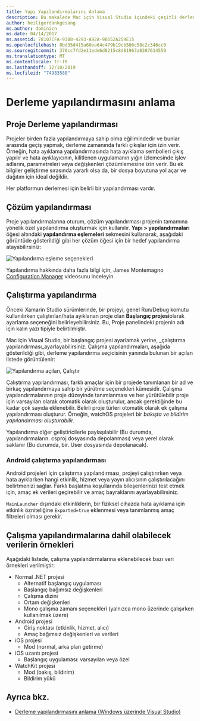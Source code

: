 ```yaml
---
title: Yapı Yapılandırmalarını Anlama
description: Bu makalede Mac için Visual Studio içindeki çeşitli derleme konfigürasyonları açıklanmaktadır
author: heiligerdankgesang
ms.author: dominicn
ms.date: 04/14/2017
ms.assetid: 78107CFA-9308-4293-A92A-9B552A259E15
ms.openlocfilehash: 0bd35d415a60ea64c479b19cb506c58c2c346cc0
ms.sourcegitcommit: 370cc7fd2e11ede6d8215c8d81963a8307614550
ms.translationtype: MT
ms.contentlocale: tr-TR
ms.lasthandoff: 12/10/2019
ms.locfileid: "74983588"
---
```

# <a name="understanding-build-configurations"></a>Derleme yapılandırmasını anlama

## <a name="project-build-configurations"></a>Proje Derleme yapılandırması

Projeler birden fazla yapılandırmaya sahip olma eğilimindedir ve bunlar arasında geçiş yapmak, derleme zamanında farklı çıkışlar için izin verir. Örneğin, hata ayıklama yapılandırmasında hata ayıklama sembolleri çıkış yapılır ve hata ayıklayıcının, kilitlenen uygulamanın yığın izlemesinde işlev adlarını, parametreleri veya değişkenleri çözümlemesine izin verir. Bu ek bilgiler geliştirme sırasında yararlı olsa da, bir dosya boyutuna yol açar ve dağıtım için ideal değildir.

Her platformun derlemesi için belirli bir yapılandırması vardır.

## <a name="solution-configurations"></a>Çözüm yapılandırması

Proje yapılandırmalarına oturum, çözüm yapılandırması projenin tamamına yönelik özel yapılandırma oluşturmak için kullanılır. **Yapı > yapılandırmaları** öğesi altındaki **yapılandırma eşlemeleri** sekmesini kullanarak, aşağıdaki görüntüde gösterildiği gibi her çözüm öğesi için bir hedef yapılandırma atayabilirsiniz:

![Yapılandırma eşleme seçenekleri](media/projects-and-solutions-image3.png)

Yapılandırma hakkında daha fazla bilgi için, James Montemagno [Configuration Manager](https://www.youtube.com/watch?v=tjSdkqYh5Vg) videosunu inceleyin.

## <a name="run-configuration"></a>Çalıştırma yapılandırma

Önceki Xamarin Studio sürümlerinde, bir projeyi, genel Run/Debug komutu kullanılırken çalıştırılan/hata ayıklanan proje olan **Başlangıç projesi**olarak ayarlama seçeneğini belirleyebilirsiniz. Bu, Proje panelindeki projenin adı için kalın yazı tipiyle belirtilmiştir.

Mac için Visual Studio, bir başlangıç projesi ayarlamak yerine, _çalıştırma yapılandırması_ayarlayabilirsiniz. Çalışma yapılandırmaları, aşağıda gösterildiği gibi, derleme yapılandırma seçicisinin yanında bulunan bir açılan listede görüntülenir:

![Yapılandırma açılan, Çalıştır](media/projects-and-solutions-image8.png)

Çalıştırma yapılandırması, farklı amaçlar için bir projede tanımlanan bir ad ve birkaç yapılandırmaya sahip bir yürütme seçenekleri kümesidir. Çalışma yapılandırmalarının proje düzeyinde tanımlanması ve her yürütülebilir proje için varsayılan olarak otomatik olarak oluşturulur, ancak gerektiğinde bu kadar çok sayıda eklenebilir. Belirli proje türleri otomatik olarak ek çalışma yapılandırması oluşturur. Örneğin, watchOS projeleri bir _bakışta ve bildirim yapılandırması oluşturabilir._

Yapılandırma diğer geliştiricilerle paylaşılabilir (Bu durumda, yapılandırmaların. csproj dosyasında depolanması) veya yerel olarak saklanır (Bu durumda, bir. User dosyasında depolanacak).

### <a name="android-run-configurations"></a>Android çalıştırma yapılandırması

Android projeleri için çalıştırma yapılandırması, projeyi çalıştırırken veya hata ayıklarken hangi etkinlik, hizmet veya yayın alıcısının çalıştırılacağını belirtmenizi sağlar. Farklı başlatma koşullarında bileşenlerinizi test etmek için, amaç ek verileri geçirebilir ve amaç bayraklarını ayarlayabilirsiniz.

`MainLauncher` dışındaki etkinliklerin, bir fiziksel cihazda hata ayıklama için etkinlik özniteliğine `Exported=true` eklenmesi veya tanımlanmış amaç filtreleri olması gerekir.

## <a name="examples-of-data-that-might-be-included-in-run-configurations"></a>Çalışma yapılandırmalarına dahil olabilecek verilerin örnekleri

Aşağıdaki listede, çalışma yapılandırmalarına eklenebilecek bazı veri örnekleri verilmiştir:

* Normal .NET projesi
  * Alternatif başlangıç uygulaması
  * Başlangıç bağımsız değişkenleri
  * Çalışma dizini
  * Ortam değişkenleri
  * Mono çalışma zamanı seçenekleri (yalnızca mono üzerinde çalışırken kullanılmak üzere)
* Android projesi
  * Giriş noktası (etkinlik, hizmet, alıcı)
  * Amaç bağımsız değişkenleri ve verileri
* iOS projesi
  * Mod (normal, arka plan getirme)
* iOS uzantı projesi
  * Başlangıç uygulaması: varsayılan veya özel
* WatchKit projesi
  * Mod (bakış, bildirim)
  * Bildirim yükü

## <a name="see-also"></a>Ayrıca bkz.

- [Derleme yapılandırmasını anlama (Windows üzerinde Visual Studio)](/visualstudio/ide/understanding-build-configurations)
